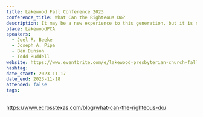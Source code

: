 ```yaml
---
title: Lakewood Fall Conference 2023
conference_title: What Can the Righteous Do?
description: It may be a new experience to this generation, but it is not new to the Church of Christ, nor does it catch our King unawares. At Lakewood’s Fall Conference, our speakers will propose from the witness of Scripture and the history of Christ’s church how Christians might walk honorably before the Lord, each according to our station, in our glorious commission to glorify God in all things and in all ages.
place: LakewoodPCA
speakers:
  - Joel R. Beeke
  - Joseph A. Pipa
  - Ben Dunson
  - Todd Ruddell
website: https://www.eventbrite.com/e/lakewood-presbyterian-church-fall-conference-what-can-the-righteous-do-tickets-673339495557
hashtag: 
date_start: 2023-11-17
date_end: 2023-11-18
attended: false
tags:
---
```

https://www.ecrosstexas.com/blog/what-can-the-righteous-do/